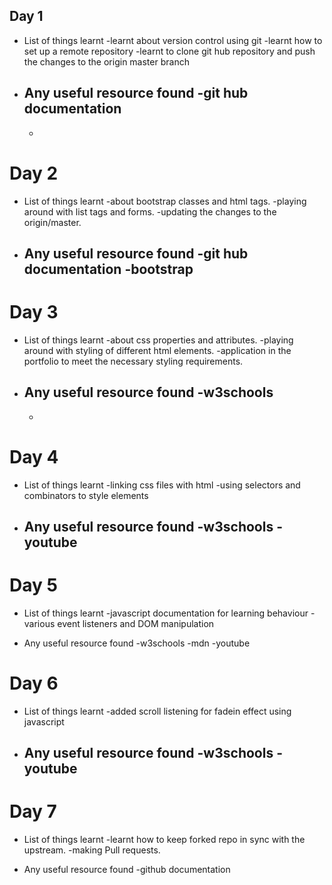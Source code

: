 ## Day 1
- List of things learnt
    -learnt about version control using git
    -learnt how to set up a remote repository
    -learnt to clone git hub repository and push the changes to the origin master branch

- Any useful resource found
    -git hub documentation
    -
    -
# Day 2
- List of things learnt
    -about bootstrap classes and html tags.
    -playing around with list tags and forms.
    -updating the changes to the origin/master.

- Any useful resource found
    -git hub documentation
    -bootstrap
    -	
# Day 3
- List of things learnt
    -about css properties and attributes.
    -playing around with styling of different html elements.
    -application in the portfolio to meet the necessary styling requirements.

- Any useful resource found
    -w3schools
    -
    -	
# Day 4
- List of things learnt
    -linking css files with html
    -using selectors and combinators to style elements

- Any useful resource found
    -w3schools
    -youtube
    -	
# Day 5
- List of things learnt
    -javascript documentation for learning behaviour
    -various event listeners and DOM manipulation

- Any useful resource found
    -w3schools
    -mdn
    -youtube
# Day 6
- List of things learnt
    -added scroll listening for fadein effect using javascript

- Any useful resource found
    -w3schools
    -youtube
    -	
# Day 7
- List of things learnt
    -learnt how to keep forked repo in sync with the upstream.
    -making Pull requests.

- Any useful resource found
    -github documentation

